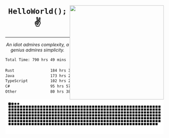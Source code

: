 <div text-align="center">
    <img src="https://i.imgur.com/h1q15Kt.gife" align="right" width="299" height="299">
    <h1 align="center"><code>HelloWorld();</code> ✌️</h1>
    <hr>
    <p align="center"><i>An idiot admires complexity, a genius admires simplicity.</i></p>
</div>

<!--START_SECTION:waka-->

```txt
Total Time: 790 hrs 49 mins

Rust                184 hrs 38 mins █████▒░░░░░░░░░░░░░░░░░░░   21.19 %
Java                173 hrs 22 mins █████░░░░░░░░░░░░░░░░░░░░   19.89 %
TypeScript          102 hrs 22 mins ███░░░░░░░░░░░░░░░░░░░░░░   11.75 %
C#                  95 hrs 57 mins  ██▓░░░░░░░░░░░░░░░░░░░░░░   11.01 %
Other               80 hrs 38 mins  ██▒░░░░░░░░░░░░░░░░░░░░░░   09.25 %
```

<!--END_SECTION:waka-->

<picture>
  <source media="(prefers-color-scheme: dark)" srcset="https://raw.githubusercontent.com/Somfic/Somfic/main/github-contribution-grid-snake-dark.svg">
  <source media="(prefers-color-scheme: light)" srcset="https://raw.githubusercontent.com/Somfic/Somfic/main/github-contribution-grid-snake.svg">
  <img alt="github contribution grid snake animation" src="https://raw.githubusercontent.com/Somfic/Somfic/main/github-contribution-grid-snake.svg">
</picture>
